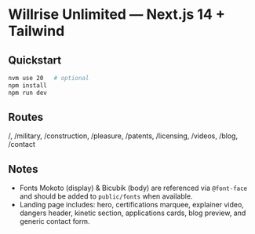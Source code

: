 # Willrise Unlimited — Next.js 14 + Tailwind

## Quickstart
```bash
nvm use 20   # optional
npm install
npm run dev
```

## Routes
/, /military, /construction, /pleasure, /patents, /licensing, /videos, /blog, /contact

## Notes
- Fonts Mokoto (display) & Bicubik (body) are referenced via `@font-face` and should be added to `public/fonts` when available.
- Landing page includes: hero, certifications marquee, explainer video, dangers header, kinetic section, applications cards, blog preview, and generic contact form.
